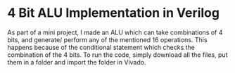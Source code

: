 # 4 Bit ALU Implementation in Verilog
<p> As part of a mini project, I made an ALU which can take combinations of 4 bits, and generate/ perform any of the mentioned 16 operations. This happens because of the conditional statement which checks the combination of the 4 bits. To run the code, simply download all the files, put them in a folder and import the folder in Vivado.</p>
